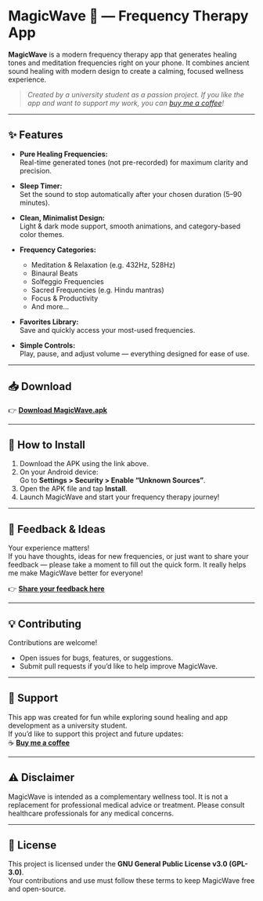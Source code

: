 # MagicWave 🎵 — Frequency Therapy App

**MagicWave** is a modern frequency therapy app that generates healing tones and meditation frequencies right on your phone. It combines ancient sound healing with modern design to create a calming, focused wellness experience.

> *Created by a university student as a passion project. If you like the app and want to support my work, you can [buy me a coffee](https://coff.ee/suryanshkapoor)!*

---

## ✨ Features

- **Pure Healing Frequencies:**  
  Real-time generated tones (not pre-recorded) for maximum clarity and precision.

- **Sleep Timer:**  
  Set the sound to stop automatically after your chosen duration (5–90 minutes).

- **Clean, Minimalist Design:**  
  Light & dark mode support, smooth animations, and category-based color themes.

- **Frequency Categories:**  
  - Meditation & Relaxation (e.g. 432Hz, 528Hz)  
  - Binaural Beats  
  - Solfeggio Frequencies  
  - Sacred Frequencies (e.g. Hindu mantras)  
  - Focus & Productivity  
  - And more…

- **Favorites Library:**  
  Save and quickly access your most-used frequencies.

- **Simple Controls:**  
  Play, pause, and adjust volume — everything designed for ease of use.

---

## 📥 Download

👉 [**Download MagicWave.apk**](https://raw.githubusercontent.com/suryakapoor124/magic/main/MagicWave.apk)


---

## 🚀 How to Install

1. Download the APK using the link above.
2. On your Android device:  
   Go to **Settings > Security > Enable “Unknown Sources”**.
3. Open the APK file and tap **Install**.
4. Launch MagicWave and start your frequency therapy journey!

---

## 📝 Feedback & Ideas

Your experience matters!  
If you have thoughts, ideas for new frequencies, or just want to share your feedback — please take a moment to fill out the quick form. It really helps me make MagicWave better for everyone!

👉 [**Share your feedback here**](https://docs.google.com/forms/d/e/1FAIpQLSfNjBWki6XXiSkFDmzAYZwCUyO4wdinM2DZ76ZtNiTcaL5oEg/viewform?usp=header)

---

## 💡 Contributing

Contributions are welcome!  
- Open issues for bugs, features, or suggestions.  
- Submit pull requests if you’d like to help improve MagicWave.

---

## 🙏 Support

This app was created for fun while exploring sound healing and app development as a university student.  
If you’d like to support this project and future updates:  
☕ [**Buy me a coffee**](https://coff.ee/suryanshkapoor)

---

## ⚠️ Disclaimer

MagicWave is intended as a complementary wellness tool. It is not a replacement for professional medical advice or treatment. Please consult healthcare professionals for any medical concerns.

---

## 📜 License

This project is licensed under the **GNU General Public License v3.0 (GPL-3.0)**.  
Your contributions and use must follow these terms to keep MagicWave free and open-source.

